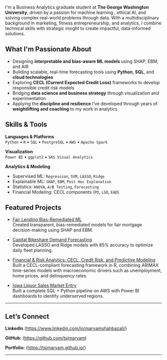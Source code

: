 
I'm a Business Analytics graduate student at **The George Washington University**, driven by a passion for  machine learning , ethical AI, and solving complex real-world problems through data. With a multidisciplinary background in marketing, fitness entrepreneurship, and analytics, I combine technical skills with strategic insight to create impactful, data-informed solutions.

##  What I'm Passionate About
- Designing **interpretable and bias-aware ML models** using SHAP, EBM, and AIR  
- Building scalable, real-time forecasting tools using **Python**, **SQL**, and **cloud technologies**  
- Exploring **CECL (Current Expected Credit Loss)** frameworks to develop responsible credit risk models  
- Bridging **data science and business strategy** through visualization and experimentation  
- Applying the **discipline and resilience** I’ve developed through years of **weightlifting and coaching** to my work in analytics

##  Skills & Tools

**Languages & Platforms**  
`Python` • `R` • `SQL` • `PostgreSQL` • `AWS` • `Apache Spark`

**Visualization**  
`Power BI` • `ggplot2` • `SAS Visual Analytics`

**Analytics & Modeling**  
- Supervised ML: `Regression`, `SVM`, `LASSO`, `Ridge`  
- Explainable ML: `SHAP`, `EBM`, `Post Hoc Explanation`  
- Statistics: `ANOVA`, `A/B Testing`, `Forecasting`  
- Financial Modeling: CECL components (`PD`, `LGD`, `EAD`)

## Featured Projects

- [Fair Lending Bias-Remediated ML](#)  
  Created transparent, bias-remediated models for fair mortgage decision-making using SHAP and EBM.

- [Capital Bikeshare Demand Forecasting](#)  
  Developed LASSO and Ridge models with 85% accuracy to optimize daily fleet planning.

- [Financial & Risk Analytics: CECL, Credit Risk, and Predictive Modeling](https://github.com/tsjmaryam/CECL_R/blob/main/README.md)  
  Built a CECL-compliant forecasting framework in R, combining ARIMAX time-series models with macroeconomic drivers such as unemployment, home prices, and delinquency rates.

- [Iowa Liquor Sales Market Entry](#)  
  Built a complete SQL + Python pipeline on AWS with Power BI dashboards to identify underserved regions.

---

## Let’s Connect  

**LinkedIn** (https://www.linkedin.com/in/maryamshahbazali/)

**GitHub:** (https://github.com/tsjmaryam)  

**Portfolio:** (https://tsjmaryam.github.io/)


---


